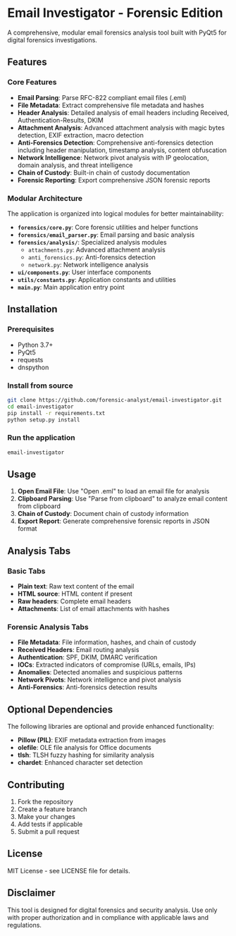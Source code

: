 # Email Investigator - Forensic Edition

A comprehensive, modular email forensics analysis tool built with PyQt5 for digital forensics investigations.

## Features

### Core Features
- **Email Parsing**: Parse RFC-822 compliant email files (.eml)
- **File Metadata**: Extract comprehensive file metadata and hashes
- **Header Analysis**: Detailed analysis of email headers including Received, Authentication-Results, DKIM
- **Attachment Analysis**: Advanced attachment analysis with magic bytes detection, EXIF extraction, macro detection
- **Anti-Forensics Detection**: Comprehensive anti-forensics detection including header manipulation, timestamp analysis, content obfuscation
- **Network Intelligence**: Network pivot analysis with IP geolocation, domain analysis, and threat intelligence
- **Chain of Custody**: Built-in chain of custody documentation
- **Forensic Reporting**: Export comprehensive JSON forensic reports

### Modular Architecture
The application is organized into logical modules for better maintainability:

- **`forensics/core.py`**: Core forensic utilities and helper functions
- **`forensics/email_parser.py`**: Email parsing and basic analysis
- **`forensics/analysis/`**: Specialized analysis modules
  - `attachments.py`: Advanced attachment analysis
  - `anti_forensics.py`: Anti-forensics detection
  - `network.py`: Network intelligence analysis
- **`ui/components.py`**: User interface components
- **`utils/constants.py`**: Application constants and utilities
- **`main.py`**: Main application entry point

## Installation

### Prerequisites
- Python 3.7+
- PyQt5
- requests
- dnspython

### Install from source
```bash
git clone https://github.com/forensic-analyst/email-investigator.git
cd email-investigator
pip install -r requirements.txt
python setup.py install
```

### Run the application
```bash
email-investigator
```

## Usage

1. **Open Email File**: Use "Open .eml" to load an email file for analysis
2. **Clipboard Parsing**: Use "Parse from clipboard" to analyze email content from clipboard
3. **Chain of Custody**: Document chain of custody information
4. **Export Report**: Generate comprehensive forensic reports in JSON format

## Analysis Tabs

### Basic Tabs
- **Plain text**: Raw text content of the email
- **HTML source**: HTML content if present
- **Raw headers**: Complete email headers
- **Attachments**: List of email attachments with hashes

### Forensic Analysis Tabs
- **File Metadata**: File information, hashes, and chain of custody
- **Received Headers**: Email routing analysis
- **Authentication**: SPF, DKIM, DMARC verification
- **IOCs**: Extracted indicators of compromise (URLs, emails, IPs)
- **Anomalies**: Detected anomalies and suspicious patterns
- **Network Pivots**: Network intelligence and pivot analysis
- **Anti-Forensics**: Anti-forensics detection results

## Optional Dependencies

The following libraries are optional and provide enhanced functionality:

- **Pillow (PIL)**: EXIF metadata extraction from images
- **olefile**: OLE file analysis for Office documents
- **tlsh**: TLSH fuzzy hashing for similarity analysis
- **chardet**: Enhanced character set detection

## Contributing

1. Fork the repository
2. Create a feature branch
3. Make your changes
4. Add tests if applicable
5. Submit a pull request

## License

MIT License - see LICENSE file for details.

## Disclaimer

This tool is designed for digital forensics and security analysis. Use only with proper authorization and in compliance with applicable laws and regulations.
